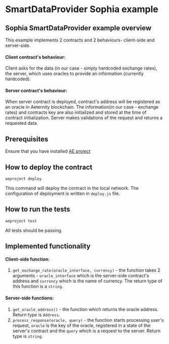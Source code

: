 # SmartDataProvider Sophia example

## Sophia SmartDataProvider example overview
This example implements 2 contracts and 2 behaviours- client-side and server-side.
#### Client contract's behaviour:
Client asks for the data (in our case - simply hardcoded exchange rates), the server, which uses oracles to provide an information (currently hardcoded).
#### Server contract's behaviour: 
When server contract is deployed, contract's address will be registered as an oracle in Aeternity blockchain. The information(in our case - exchange rates) and contracts key are also initialized and stored at the time of contract initialization. 
Server makes validations of the request and returns a requested data.

## Prerequisites
Ensure that you have installed [AE project](https://github.com/aeternity/aepp-aeproject-js)

## How to deploy the contract
`aeproject deploy`

This command will deploy the contract in the local network.
The configuration of deployment is written in `deploy.js` file.

## How to run the tests
`aeproject test`

All tests should be passing.

## Implemented functionality
#### Client-side function:
1. `get_exchange_rate(oracle_interface, currency)` - the function takes 2 arguments - `oracle_interface` which is the server-side contract's address and `currency` which is the name of currency. The return type of this function is a `string`. 
#### Server-side functions: 
1. `get_oracle_address()` - the function which returns the oracle address. Return type is `Address`.
2. `process_response(oracle, query)` - the function starts processing user's request, `oracle` is the key of the oracle, registered in a state of the server's contract and the `query` which is a request to the server. Return type is `string`. 